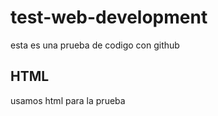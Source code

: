# test-web-development

esta es una prueba de codigo con github 

## HTML

usamos html para la prueba